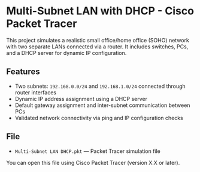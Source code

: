 # Multi-Subnet LAN with DHCP - Cisco Packet Tracer

This project simulates a realistic small office/home office (SOHO) network with two separate LANs connected via a router. It includes switches, PCs, and a DHCP server for dynamic IP configuration.

## Features
- Two subnets: `192.168.0.0/24` and `192.168.1.0/24` connected through router interfaces
- Dynamic IP address assignment using a DHCP server
- Default gateway assignment and inter-subnet communication between PCs
- Validated network connectivity via ping and IP configuration checks

## File
- `Multi-Subnet LAN DHCP.pkt` — Packet Tracer simulation file

You can open this file using Cisco Packet Tracer (version X.X or later).
